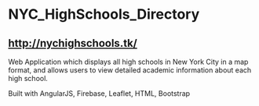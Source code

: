 # NYC_HighSchools_Directory

## http://nychighschools.tk/

Web Application which displays all high schools in New York City in a map format, and allows users to view detailed academic information
about each high school.

Built with AngularJS, Firebase, Leaflet, HTML, Bootstrap
